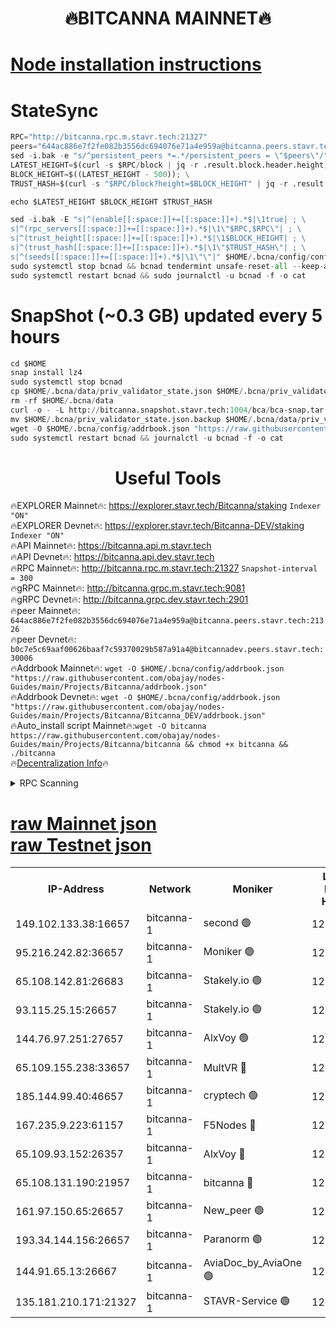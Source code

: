 <h1 align="center"> 🔥BITCANNA MAINNET🔥</h1>


[Node installation instructions](https://github.com/obajay/nodes-Guides/tree/main/Projects/Bitcanna)
=

# StateSync
```python
RPC="http://bitcanna.rpc.m.stavr.tech:21327"
peers="644ac886e7f2fe082b3556dc694076e71a4e959a@bitcanna.peers.stavr.tech:21326"
sed -i.bak -e "s/^persistent_peers *=.*/persistent_peers = \"$peers\"/" $HOME/.bcna/config/config.toml
LATEST_HEIGHT=$(curl -s $RPC/block | jq -r .result.block.header.height); \
BLOCK_HEIGHT=$((LATEST_HEIGHT - 500)); \
TRUST_HASH=$(curl -s "$RPC/block?height=$BLOCK_HEIGHT" | jq -r .result.block_id.hash)

echo $LATEST_HEIGHT $BLOCK_HEIGHT $TRUST_HASH

sed -i.bak -E "s|^(enable[[:space:]]+=[[:space:]]+).*$|\1true| ; \
s|^(rpc_servers[[:space:]]+=[[:space:]]+).*$|\1\"$RPC,$RPC\"| ; \
s|^(trust_height[[:space:]]+=[[:space:]]+).*$|\1$BLOCK_HEIGHT| ; \
s|^(trust_hash[[:space:]]+=[[:space:]]+).*$|\1\"$TRUST_HASH\"| ; \
s|^(seeds[[:space:]]+=[[:space:]]+).*$|\1\"\"|" $HOME/.bcna/config/config.toml
sudo systemctl stop bcnad && bcnad tendermint unsafe-reset-all --keep-addr-book
sudo systemctl restart bcnad && sudo journalctl -u bcnad -f -o cat
```
# SnapShot (~0.3 GB) updated every 5 hours
```python
cd $HOME
snap install lz4
sudo systemctl stop bcnad
cp $HOME/.bcna/data/priv_validator_state.json $HOME/.bcna/priv_validator_state.json.backup
rm -rf $HOME/.bcna/data
curl -o - -L http://bitcanna.snapshot.stavr.tech:1004/bca/bca-snap.tar.lz4 | lz4 -c -d - | tar -x -C $HOME/.bcna --strip-components 2
mv $HOME/.bcna/priv_validator_state.json.backup $HOME/.bcna/data/priv_validator_state.json
wget -O $HOME/.bcna/config/addrbook.json "https://raw.githubusercontent.com/obajay/nodes-Guides/main/Projects/Bitcanna/addrbook.json"
sudo systemctl restart bcnad && journalctl -u bcnad -f -o cat
```

 <h1 align="center"> Useful Tools</h1>

🔥EXPLORER Mainnet🔥:    https://explorer.stavr.tech/Bitcanna/staking          `Indexer "ON"` \
🔥EXPLORER Devnet🔥:     https://explorer.stavr.tech/Bitcanna-DEV/staking     `Indexer "ON"` \
🔥API Mainnet🔥:         https://bitcanna.api.m.stavr.tech \
🔥API Devnet🔥:          https://bitcanna.api.dev.stavr.tech \
🔥RPC Mainnet🔥:         http://bitcanna.rpc.m.stavr.tech:21327         `Snapshot-interval = 300` \
🔥gRPC Mainnet🔥:        http://bitcanna.grpc.m.stavr.tech:9081 \
🔥gRPC Devnet🔥:         http://bitcanna.grpc.dev.stavr.tech:2901 \
🔥peer Mainnet🔥:        `644ac886e7f2fe082b3556dc694076e71a4e959a@bitcanna.peers.stavr.tech:21326` \
🔥peer Devnet🔥:         `b0c7e5c69aaf00626baaf7c59370029b587a91a4@bitcannadev.peers.stavr.tech:30006` \
🔥Addrbook Mainnet🔥:    ```wget -O $HOME/.bcna/config/addrbook.json "https://raw.githubusercontent.com/obajay/nodes-Guides/main/Projects/Bitcanna/addrbook.json"``` \
🔥Addrbook Devnet🔥:    ```wget -O $HOME/.bcna/config/addrbook.json "https://raw.githubusercontent.com/obajay/nodes-Guides/main/Projects/Bitcanna/Bitcanna_DEV/addrbook.json"``` \
🔥Auto_install script Mainnet🔥:```wget -O bitcanna https://raw.githubusercontent.com/obajay/nodes-Guides/main/Projects/Bitcanna/bitcanna && chmod +x bitcanna && ./bitcanna``` \
🔥[Decentralization Info](https://github.com/obajay/StateSync-snapshots/tree/main/Projects/Bitcanna/Decentralization)🔥


<details>
<summary>RPC Scanning</summary>

<h2 align="center"> We scan nodes in real time every 4 hours. And we provide the final result of RPC endpoints.
We cannot influence the operation of these nodes in any way. </h2>


```python
If Voting Power is higher than 0 --> then the Node is a validator of the network and may be subject to attack and be a potential threat to the chain.
```
```python
We marked such validators with a red symbol
```

</details>

[raw Mainnet json](https://rpc-check.bcam.stavr.tech/bcam/rpc-bcam-result.json) \
[raw Testnet json](https://github.com/obajay/StateSync-snapshots/tree/main/Projects/Bitcanna/Rpc-Check-Testnet)
=



<table><tr><th>IP-Address</th><th>Network</th><th>Moniker</th><th>Latest Block Height</th><th>Earliest Block Height</th><th>Catching Up</th><th>Tx Index</th><th>Voting Power</th><th>Scan Time</th></tr><tr><td>149.102.133.38:16657</td><td>bitcanna-1</td><td>second 🟢</td><td>12341606</td><td>1</td><td>False</td><td>on</td><td>0</td><td>2024-01-29T07:32:24.977174989UTC</td></tr><tr><td>95.216.242.82:36657</td><td>bitcanna-1</td><td>Moniker 🟢</td><td>12341596</td><td>5776907</td><td>False</td><td>on</td><td>0</td><td>2024-01-29T07:31:24.976254904UTC</td></tr><tr><td>65.108.142.81:26683</td><td>bitcanna-1</td><td>Stakely.io 🟢</td><td>12341600</td><td>6152001</td><td>False</td><td>on</td><td>0</td><td>2024-01-29T07:31:48.984677075UTC</td></tr><tr><td>93.115.25.15:26657</td><td>bitcanna-1</td><td>Stakely.io 🟢</td><td>12341599</td><td>6520001</td><td>False</td><td>on</td><td>0</td><td>2024-01-29T07:31:42.418701759UTC</td></tr><tr><td>144.76.97.251:27657</td><td>bitcanna-1</td><td>AlxVoy 🟢</td><td>12341604</td><td>8805201</td><td>False</td><td>on</td><td>0</td><td>2024-01-29T07:32:14.376763439UTC</td></tr><tr><td>65.109.155.238:33657</td><td>bitcanna-1</td><td>MultVR 🔴</td><td>12341601</td><td>9933415</td><td>False</td><td>on</td><td>352018</td><td>2024-01-29T07:31:55.902176016UTC</td></tr><tr><td>185.144.99.40:46657</td><td>bitcanna-1</td><td>cryptech 🟢</td><td>12341595</td><td>11528001</td><td>False</td><td>on</td><td>0</td><td>2024-01-29T07:31:20.478676870UTC</td></tr><tr><td>167.235.9.223:61157</td><td>bitcanna-1</td><td>F5Nodes 🔴</td><td>12341602</td><td>12084001</td><td>False</td><td>on</td><td>570</td><td>2024-01-29T07:31:58.235778051UTC</td></tr><tr><td>65.109.93.152:26357</td><td>bitcanna-1</td><td>AlxVoy 🔴</td><td>12341606</td><td>12109301</td><td>False</td><td>on</td><td>1391754</td><td>2024-01-29T07:32:25.553957905UTC</td></tr><tr><td>65.108.131.190:21957</td><td>bitcanna-1</td><td>bitcanna 🔴</td><td>12341602</td><td>12241602</td><td>False</td><td>on</td><td>409326</td><td>2024-01-29T07:32:02.705481249UTC</td></tr><tr><td>161.97.150.65:26657</td><td>bitcanna-1</td><td>New_peer 🟢</td><td>12341600</td><td>12254001</td><td>False</td><td>on</td><td>0</td><td>2024-01-29T07:31:49.309189477UTC</td></tr><tr><td>193.34.144.156:26657</td><td>bitcanna-1</td><td>Paranorm 🟢</td><td>12341602</td><td>12271301</td><td>False</td><td>on</td><td>0</td><td>2024-01-29T07:32:02.977316160UTC</td></tr><tr><td>144.91.65.13:26667</td><td>bitcanna-1</td><td>AviaDoc_by_AviaOne 🟢</td><td>12341603</td><td>12336301</td><td>False</td><td>on</td><td>0</td><td>2024-01-29T07:32:11.626295589UTC</td></tr><tr><td>135.181.210.171:21327</td><td>bitcanna-1</td><td>STAVR-Service 🟢</td><td>12341604</td><td>12339001</td><td>False</td><td>on</td><td>0</td><td>2024-01-29T07:32:14.065762331UTC</td></tr></table>

